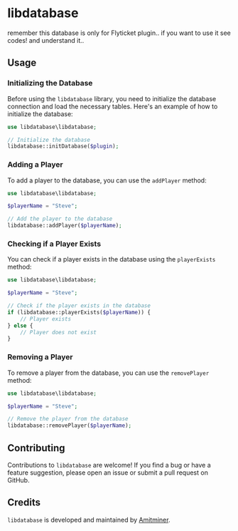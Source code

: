 # libdatabase
remember this database is only for Flyticket plugin.. if you want to use it see codes! and understand it..

## Usage

### Initializing the Database

Before using the `libdatabase` library, you need to initialize the database connection and load the necessary tables. Here's an example of how to initialize the database:

```php
use libdatabase\libdatabase;

// Initialize the database
libdatabase::initDatabase($plugin);
```

### Adding a Player

To add a player to the database, you can use the `addPlayer` method:

```php
use libdatabase\libdatabase;

$playerName = "Steve";

// Add the player to the database
libdatabase::addPlayer($playerName);
```

### Checking if a Player Exists

You can check if a player exists in the database using the `playerExists` method:

```php
use libdatabase\libdatabase;

$playerName = "Steve";

// Check if the player exists in the database
if (libdatabase::playerExists($playerName)) {
    // Player exists
} else {
    // Player does not exist
}
```

### Removing a Player

To remove a player from the database, you can use the `removePlayer` method:

```php
use libdatabase\libdatabase;

$playerName = "Steve";

// Remove the player from the database
libdatabase::removePlayer($playerName);
```

## Contributing

Contributions to `libdatabase` are welcome! If you find a bug or have a feature suggestion, please open an issue or submit a pull request on GitHub.

## Credits

`libdatabase` is developed and maintained by [Amitminer](https://github.com/Amitminer).
